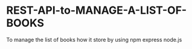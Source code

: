 # REST-API-to-MANAGE-A-LIST-OF-BOOKS
To manage the list of books how it  store by using npm express node.js
